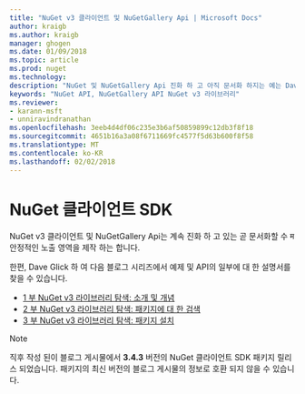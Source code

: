 ```yaml
---
title: "NuGet v3 클라이언트 및 NuGetGallery Api | Microsoft Docs"
author: kraigb
ms.author: kraigb
manager: ghogen
ms.date: 01/09/2018
ms.topic: article
ms.prod: nuget
ms.technology: 
description: "NuGet 및 NuGetGallery Api 진화 하 고 아직 문서화 하지는 예는 Dave Glick 블로그에서 제공 됩니다."
keywords: "NuGet API, NuGetGallery API NuGet v3 라이브러리"
ms.reviewer:
- karann-msft
- unniravindranathan
ms.openlocfilehash: 3eeb4d4df06c235e3b6af50859899c12db3f8f18
ms.sourcegitcommit: 4651b16a3a08f6711669fc4577f5d63b600f8f58
ms.translationtype: MT
ms.contentlocale: ko-KR
ms.lasthandoff: 02/02/2018
---
```

# <a name="nuget-client-sdk"></a>NuGet 클라이언트 SDK

NuGet v3 클라이언트 및 NuGetGallery Api는 계속 진화 하 고 있는 곧 문서화할 수 म 안정적인 노출 영역을 제작 하는 합니다.

한편, Dave Glick 하 여 다음 블로그 시리즈에서 예제 및 API의 일부에 대 한 설명서를 찾을 수 있습니다.

- [1 부 NuGet v3 라이브러리 탐색: 소개 및 개념](http://daveaglick.com/posts/exploring-the-nuget-v3-libraries-part-1)
- [2 부 NuGet v3 라이브러리 탐색: 패키지에 대 한 검색](http://daveaglick.com/posts/exploring-the-nuget-v3-libraries-part-2)
- [3 부 NuGet v3 라이브러리 탐색: 패키지 설치](http://daveaglick.com/posts/exploring-the-nuget-v3-libraries-part-3)

> [!Note]
> 직후 작성 된이 블로그 게시물에서 **3.4.3** 버전의 NuGet 클라이언트 SDK 패키지 릴리스 되었습니다.
> 패키지의 최신 버전의 블로그 게시물의 정보로 호환 되지 않을 수 있습니다.
